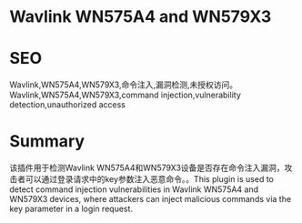 # Wavlink WN575A4 and WN579X3
# SEO
Wavlink,WN575A4,WN579X3,命令注入,漏洞检测,未授权访问。Wavlink,WN575A4,WN579X3,command injection,vulnerability detection,unauthorized access
# Summary
该插件用于检测Wavlink WN575A4和WN579X3设备是否存在命令注入漏洞，攻击者可以通过登录请求中的key参数注入恶意命令。。This plugin is used to detect command injection vulnerabilities in Wavlink WN575A4 and WN579X3 devices, where attackers can inject malicious commands via the key parameter in a login request.
